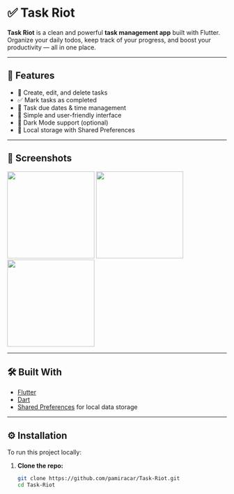 # ✅ Task Riot

**Task Riot** is a clean and powerful **task management app** built with Flutter.
Organize your daily todos, keep track of your progress, and boost your productivity — all in one place.

---

## 🚀 Features

- 📝 Create, edit, and delete tasks
- ✅ Mark tasks as completed
- 📅 Task due dates & time management
- 🎯 Simple and user-friendly interface
- 🌙 Dark Mode support (optional)
- 💾 Local storage with Shared Preferences

---

## 📱 Screenshots

<!-- Add screenshots to your /assets folder and update the paths below -->
<p float="left">
  <img src="assets/screenshot1.png" width="200" />
  <img src="assets/screenshot2.png" width="200" />
  <img src="assets/screenshot3.png" width="200" />
</p>

---

## 🛠️ Built With

- [Flutter](https://flutter.dev/)
- [Dart](https://dart.dev/)
- [Shared Preferences](https://pub.dev/packages/shared_preferences) for local data storage

---

## ⚙️ Installation

To run this project locally:

1. **Clone the repo:**
   ```bash
   git clone https://github.com/pamiracar/Task-Riot.git
   cd Task-Riot
